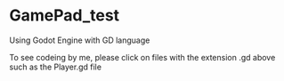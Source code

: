 # GamePad_test
Using Godot Engine with GD language

To see codeing by me, please click on files with the extension .gd above such as the Player.gd file

